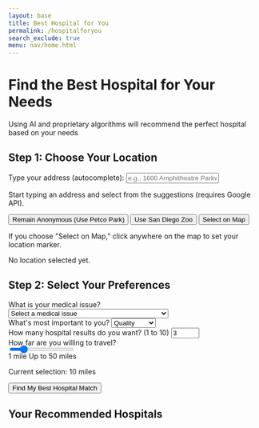 ```yaml
---
layout: base
title: Best Hospital for You
permalink: /hospitalforyou
search_exclude: true
menu: nav/home.html
---
```


<!-- Leaflet CSS -->
<link
  rel="stylesheet"
  href="https://unpkg.com/leaflet/dist/leaflet.css"
/>

<!-- Google Places API (Autocomplete) -->
<!-- Replace with your own key, but here's the one you provided. -->
<script 
  src="https://maps.googleapis.com/maps/api/js?key=AIzaSyCusKJxX9PZrryqKQ4oYAMfaHYJMS-my24&libraries=places">
</script>

<div class="bg-gradient-to-r from-indigo-600 to-blue-500 py-12">
  <div class="max-w-7xl mx-auto px-4 sm:px-6 lg:px-8">
    <h1 class="text-4xl font-extrabold text-white text-center">
      Find the Best Hospital for Your Needs
    </h1>
    <p class="mt-3 text-xl text-indigo-100 text-center max-w-3xl mx-auto">
      Using AI and proprietary algorithms will recommend the perfect hospital based on your needs
    </p>
  </div>
</div>

<div class="max-w-7xl mx-auto px-4 sm:px-6 lg:px-8 py-8">
  <!-- STEP ONE: Location selection -->
  <div class="bg-white shadow-lg rounded-lg p-6 mb-8" id="step-one">
    <h2 class="text-2xl font-bold text-gray-800 mb-4">Step 1: Choose Your Location</h2>

 <!-- 1) Google Places Autocomplete -->
  <div class="mb-4">
      <label for="address-input" class="block text-lg font-medium text-gray-700 mb-1.5">
        Type your address (autocomplete):
      </label>
      <input
        id="address-input"
        type="text"
        placeholder="e.g., 1600 Amphitheatre Parkway, Mountain View, CA"
        class="border border-gray-300 rounded-md px-4 py-2 focus:ring-indigo-500 focus:border-indigo-500 w-full"
      />
      <p class="text-sm text-gray-500 mt-1">
        Start typing an address and select from the suggestions (requires Google API).
      </p>
    </div>

<!-- 2) Quick pick buttons -->
  <div class="mb-4 flex flex-wrap items-center space-x-3 space-y-2">
      <button
        id="anonymous-petco"
        class="bg-gray-700 hover:bg-gray-900 text-white font-semibold py-2 px-4 rounded-md"
      >
        Remain Anonymous (Use Petco Park)
      </button>
      <button
        id="anonymous-zoo"
        class="bg-green-700 hover:bg-green-900 text-white font-semibold py-2 px-4 rounded-md"
      >
        Use San Diego Zoo
      </button>
      <button
        id="select-on-map-btn"
        class="bg-indigo-600 hover:bg-indigo-800 text-white font-semibold py-2 px-4 rounded-md"
      >
        Select on Map
      </button>
    </div>

  <!-- Map to place or see chosen location, default center is SD -->
  <div id="user-map" class="w-full h-64 mb-4"></div>
    <p class="text-gray-600 text-sm">
      If you choose "Select on Map," click anywhere on the map to set your location marker.
    </p>

  <div id="location-status" class="text-gray-800 mt-2 font-medium">
      No location selected yet.
    </div>
  </div>

  <!-- STEP TWO: Hidden until location is set -->
  <div class="bg-white shadow-lg rounded-lg p-6 mb-8 hidden" id="step-two">
    <h2 class="text-2xl font-bold text-gray-800 mb-4">Step 2: Select Your Preferences</h2>
    <div class="grid grid-cols-1 md:grid-cols-4 gap-6">
      <!-- Left Column (1/2 width) -->
      <div class="md:col-span-2">
        <div class="grid grid-cols-1 gap-8">
          <!-- Medical Issue Dropdown -->
          <div>
            <label for="medical-issue" class="block text-lg font-medium text-gray-700 mb-1.5">
              What is your medical issue?
            </label>
            <select
              id="medical-issue"
              class="w-full border border-gray-300 rounded-md px-4 py-2 focus:ring-indigo-500 focus:border-indigo-500"
            >
              <option value="">Select a medical issue</option>
              <option value="cardiology">AAA Repair Endo Unrupture</option>
              <option value="oncology">AAA Repair Open Unrupture</option>
              <option value="neurology">Acute Stroke</option>
              <option value="orthopedics">Acute Stroke Hemorrhagic</option>
              <option value="pediatrics">Acute Stroke Ischemic</option>
              <option value="emergency">Acute Stroke Subarachnoid</option>
              <option value="womens-health">Acute Myocardial Infection (AMI)</option>
              <option value="mental-health">Carotid Endarterectomy</option>
              <option value="surgery">GI Hemorrhage</option>
              <option value="respiratory">Heart Failure</option>
              <option value="respiratory">Hip Fracture</option>
              <option value="respiratory">Isolated Coronary Artery Bypass Grafting (CABG)r</option>
              <option value="respiratory">Pancreatic Resection</option>
              <option value="respiratory">Percutaneous Coronary Intervention (PCI)</option>
              <option value="respiratory">Pneumonia</option>
              <option value="respiratory">Postoperative Sepsis</option>
            </select>
          </div>

<!-- Priority Selection -->
  <div>
            <label for="priority" class="block text-lg font-medium text-gray-700 mb-1.5">
              What's most important to you?
            </label>
            <select
              id="priority"
              class="w-full border border-gray-300 rounded-md px-4 py-2 
                     focus:ring-indigo-500 focus:border-indigo-500"
            >
              <option value="quality" title="How risky is the procedure?">Quality</option>
              <option value="experience" title="Facility track record with numerous prior cases.">Experience</option>
              <option value="safety" title="Complication rate.">Safety</option>
            </select>
          </div>
<!-- Number of Results Selection -->
          <div>
            <label for="num-results" class="block text-lg font-medium text-gray-700 mb-1.5">
              How many hospital results do you want? (1 to 10)
            </label>
            <input
              id="num-results"
              type="number"
              min="1"
              max="10"
              value="3"
              class="w-full border border-gray-300 rounded-md px-4 py-2 
                     focus:ring-indigo-500 focus:border-indigo-500"
            />
          </div>
        </div>
      </div>
<!-- Right Column (1/2 width) - Distance Slider -->
      <div class="md:col-span-2 p-6 bg-gray-50 rounded-lg shadow-inner h-full flex flex-col justify-center">
        <div class="flex items-center mb-4">
          <label for="distance-range" class="block text-xl font-medium text-gray-700">
            How far are you willing to travel?
          </label>
        </div>
        <div class="mt-4">
          <input
            type="range"
            id="distance-range"
            min="1"
            max="50"
            value="10"
            class="w-full h-6 bg-gray-200 rounded-lg appearance-none cursor-pointer"
          />
          <style>
            input[type=range] {
              height: 6px;
            }
            input[type=range]::-webkit-slider-thumb {
              appearance: none;
              width: 22px;
              height: 22px;
              border-radius: 50%;
              background: #4f46e5;
              cursor: pointer;
              border: 2px solid #fff;
              box-shadow: 0 0 2px rgba(0,0,0,0.3);
            }
            input[type=range]::-moz-range-thumb {
              width: 22px;
              height: 22px;
              border-radius: 50%;
              background: #4f46e5;
              cursor: pointer;
              border: 2px solid #fff;
              box-shadow: 0 0 2px rgba(0,0,0,0.3);
            }
            input[type=range]::-ms-thumb {
              width: 22px;
              height: 22px;
              border-radius: 50%;
              background: #4f46e5;
              cursor: pointer;
              border: 2px solid #fff;
              box-shadow: 0 0 2px rgba(0,0,0,0.3);
            }
          </style>
          <div class="flex justify-between text-sm text-gray-600 mt-3">
            <span>1 mile</span>
            <span>Up to 50 miles</span>
          </div>
          <p class="text-lg text-gray-700 mt-4 font-semibold text-center">
            Current selection: <span id="distance-value">10</span> miles
          </p>
        </div>
      </div>
    </div>

<div class="mt-8 flex justify-center">
      <button
        type="submit"
        id="find-hospitals-btn"
        class="bg-pink-600 hover:bg-pink-700 text-white font-bold py-2 px-8 rounded-md shadow-md 
               transition duration-150 ease-in-out text-xl"
      >
        Find My Best Hospital Match
      </button>
    </div>
  </div>

  <!-- RESULTS -->
  <div id="results" class="hidden">
    <h2 class="text-2xl font-bold text-gray-900 mb-6">Your Recommended Hospitals</h2>
    <div class="grid grid-cols-1 gap-6" id="hospital-list"></div>
  </div>

  <!-- MAP OF HOSPITAL MARKERS (AFTER RANKING) -->
  <div id="map" class="hidden w-full h-96 mb-6"></div>
</div>

<!-- Leaflet JS -->
<script src="https://unpkg.com/leaflet/dist/leaflet.js"></script>

<script>
  /*************************************************************
   * GLOBALS for Step One (User's location)
   *************************************************************/
  let userMap = null;              // For the user location selection map
  let userMarker = null;           // Marker for user location
  let chosenLocation = null;       // { lat, lng } after user picks

  // For "address" approach (Google Places)
  let addressAutocomplete = null;
  let addressMarker = null;

  // For the hospital results map
  let hospitalsMap = null;

  // API URL (adjust if needed)
  const frontEndAPIURL = 'http://127.0.0.1:8115/api/predict';

  // Elements
  const locationStatusEl = document.getElementById('location-status');
  const stepTwoEl = document.getElementById('step-two');

  /*************************************************************
   * INIT: Step One's Map
   *************************************************************/
  function initUserMap() {
    userMap = L.map('user-map').setView([32.7157, -117.1611], 12);
    L.tileLayer('https://{s}.tile.openstreetmap.org/{z}/{x}/{y}.png', {
      maxZoom: 19
    }).addTo(userMap);

    // By default, no marker until user picks location 
    // through any method (autocomplete, quick pick, or map click).
  }

  /*************************************************************
   * Setting the user's location (common function)
   *************************************************************/
  function setUserLocation(lat, lng, label = '') {
    chosenLocation = { lat, lng };

    if (userMarker) {
      userMap.removeLayer(userMarker);
      userMarker = null;
    }

    // Place a marker on userMap
    userMarker = L.marker([lat, lng]).addTo(userMap);
    userMap.setView([lat, lng], 14);

    if (label) {
      userMarker.bindPopup(label).openPopup();
    }

    locationStatusEl.textContent = `Location set: (${lat.toFixed(4)}, ${lng.toFixed(4)}) ${label}`;

    // Reveal step two
    stepTwoEl.classList.remove('hidden');
  }

  /*************************************************************
   * 1) Google Places Autocomplete
   *************************************************************/
  function initAddressAutocomplete() {
    const input = document.getElementById('address-input');
    addressAutocomplete = new google.maps.places.Autocomplete(input);
    addressAutocomplete.setFields(['formatted_address', 'geometry']);

    addressAutocomplete.addListener('place_changed', function() {
      const place = addressAutocomplete.getPlace();
      if (!place.geometry || !place.geometry.location) {
        locationStatusEl.textContent = "No valid geometry for that address.";
        return;
      }

      const lat = place.geometry.location.lat();
      const lng = place.geometry.location.lng();
      setUserLocation(lat, lng, place.formatted_address);
    });
  }

  /*************************************************************
   * 2) Quick Pick Buttons
   *************************************************************/
  document.getElementById('anonymous-petco').addEventListener('click', () => {
    // Approx coords for Petco Park
    setUserLocation(32.7073, -117.1566, 'Petco Park');
  });

  document.getElementById('anonymous-zoo').addEventListener('click', () => {
    // Approx coords for San Diego Zoo
    setUserLocation(32.7353, -117.1490, 'San Diego Zoo');
  });

  // Let user click anywhere on the map to choose location
  document.getElementById('select-on-map-btn').addEventListener('click', () => {
    alert("Click on the map to set your location.");

    userMap.off('click'); // remove old
    userMap.on('click', function(e) {
      const { lat, lng } = e.latlng;
      setUserLocation(lat, lng, 'Custom map click');
      // optional: turn off click once location set
      userMap.off('click');
    });
  });

  /*************************************************************
   * 3) Distance Slider
   *************************************************************/
  const distanceRange = document.getElementById('distance-range');
  const distanceValueEl = document.getElementById('distance-value');

  distanceRange.addEventListener('input', function() {
    distanceValueEl.textContent = this.value;
  });

  /*************************************************************
   * 4) "Find My Best Hospital Match" Button
   *************************************************************/
  document.getElementById('find-hospitals-btn').addEventListener('click', function(e) {
    e.preventDefault();

    if (!chosenLocation) {
      alert("Please choose a location first.");
      return;
    }

    const diseaseEl = document.getElementById('medical-issue');
    const priorityEl = document.getElementById('priority');
    const numResultsEl = document.getElementById('num-results');

    const distance = distanceRange.value;
    const diseaseText = diseaseEl.options[diseaseEl.selectedIndex].text;
    const priority = priorityEl.value;
    const limit = parseInt(numResultsEl.value, 10);

    if (!diseaseText || !priority || !limit) {
      alert("Please fill out disease, priority, and number of results fields.");
      return;
    }

    // Show loading in results
    const resultsSection = document.getElementById('results');
    const resultsContainer = document.getElementById('hospital-list');
    resultsSection.classList.remove('hidden');
    resultsContainer.innerHTML = '<p class="text-gray-600">Loading...</p>';

    // Hide old hospital map if any
    const mapContainer = document.getElementById('map');
    mapContainer.classList.add('hidden');
    if (hospitalsMap) {
      hospitalsMap.remove();
      hospitalsMap = null;
    }

    // Prepare request body
    const payload = {
      user_lat: chosenLocation.lat,
      user_lon: chosenLocation.lng,
      distance: distance,
      disease: diseaseText,
      priority: priority,
      limit: limit
    };

    // Fetch to your back-end
    fetch(frontEndAPIURL, {
      method: 'POST',
      headers: { 'Content-Type': 'application/json' },
      body: JSON.stringify(payload)
    })
    .then(resp => resp.json())
    .then(data => {
      resultsContainer.innerHTML = '';

      if (data.error) {
        const errP = document.createElement('p');
        errP.textContent = `Error: ${data.error}`;
        errP.classList.add('text-red-600', 'font-semibold');
        resultsContainer.appendChild(errP);
        return;
      }

      if (!data.recommended_hospitals || !Array.isArray(data.recommended_hospitals)) {
        resultsContainer.innerHTML = '<p>No valid hospitals data returned.</p>';
        return;
      }

      // If we have hospitals, show them + the map
      mapContainer.classList.remove('hidden');
      hospitalsMap = L.map('map').setView([chosenLocation.lat, chosenLocation.lng], 10);

      L.tileLayer('https://{s}.tile.openstreetmap.org/{z}/{x}/{y}.png', {
        maxZoom: 19
      }).addTo(hospitalsMap);

      // Mark user location on this second map
      L.marker([chosenLocation.lat, chosenLocation.lng])
        .addTo(hospitalsMap)
        .bindPopup("Your Chosen Location")
        .openPopup();

      const latLngs = [[chosenLocation.lat, chosenLocation.lng]];

      data.recommended_hospitals.forEach((hosp, index) => {
        const card = document.createElement('div');
        card.classList.add('p-4', 'border', 'border-gray-300', 'rounded-md', 'bg-white');

        const rank = index + 1;
        const nameEl = document.createElement('h3');
        nameEl.classList.add('text-lg', 'font-bold');
        nameEl.textContent = `#${rank} - ${hosp.hospital}`;

        const latLonEl = document.createElement('p');
        latLonEl.textContent = `Lat: ${hosp.latitude}, Lon: ${hosp.longitude}`;

        // Score
        let scoreText = '';
        if (hosp.score !== undefined) {
          scoreText = ` (Score: ${(hosp.score * 100).toFixed(1)}%)`;
        }

        const detailsEl = document.createElement('p');
        detailsEl.classList.add('text-sm', 'text-gray-600');
        detailsEl.textContent = `Distance: ${hosp.distance} miles${scoreText}`;

        card.appendChild(nameEl);
        card.appendChild(latLonEl);
        card.appendChild(detailsEl);
        resultsContainer.appendChild(card);

        // Add marker
        if (hosp.latitude !== undefined && hosp.longitude !== undefined) {
          const marker = L.marker([hosp.latitude, hosp.longitude]).addTo(hospitalsMap);
          marker.bindPopup(`
            <strong>${hosp.hospital}</strong><br/>
            Distance: ${hosp.distance} miles<br/>
            ${scoreText ? 'Score: ' + scoreText : ''}
          `);
          latLngs.push([hosp.latitude, hosp.longitude]);
        }
      });

      // Fit bounds to all markers
      if (latLngs.length > 1) {
        const bounds = L.latLngBounds(latLngs);
        hospitalsMap.fitBounds(bounds, { padding: [50, 50] });
      }
    })
    .catch(err => {
      console.error(err);
      resultsContainer.innerHTML = `<p class="text-red-600 font-semibold">Error: ${err}</p>`;
    });
  });

  /*************************************************************
   * DOM Ready
   *************************************************************/
  window.addEventListener('DOMContentLoaded', () => {
    // 1) Initialize user location map
    initUserMap();

    // 2) Initialize Google Places
    initAddressAutocomplete();
  });
</script>
